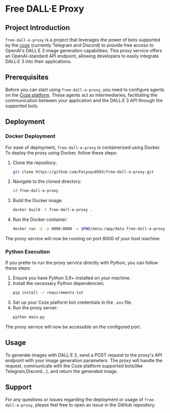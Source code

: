# Free DALL·E Proxy

## Project Introduction
`free-dall-e-proxy` is a project that leverages the power of bots supported by the [coze](https://www.coze.com) (currently Telegram and Discord) to provide free access to OpenAI's DALL·E 3 image generation capabilities. This proxy service offers an OpenAI-standard API endpoint, allowing developers to easily integrate DALL·E 3 into their applications.

## Prerequisites
Before you can start using `free-dall-e-proxy`, you need to configure agents on the [Coze platform](https://www.coze.com/docs/publish/telegram.html). These agents act as intermediaries, facilitating the communication between your application and the DALL·E 3 API through the supported bots.

## Deployment

### Docker Deployment
For ease of deployment, `free-dall-e-proxy` is containerized using Docker. To deploy the proxy using Docker, follow these steps:

1. Clone the repository:
   ```bash
   git clone https://github.com/Feiyuyu0503/free-dall-e-proxy.git
   ```
2. Navigate to the cloned directory:
   ```bash
   cd free-dall-e-proxy
   ```
3. Build the Docker image:
   ```bash
   docker build -t free-dall-e-proxy .
   ```
4. Run the Docker container:
   ```bash
   docker run -d -p 8000:8000 -v $PWD/data:/app/data free-dall-e-proxy
   ```

The proxy service will now be running on port 8000 of your host machine.

### Python Execution
If you prefer to run the proxy service directly with Python, you can follow these steps:

1. Ensure you have Python 3.9+ installed on your machine.
2. Install the necessary Python dependencies:
   ```bash
   pip install -r requirements.txt
   ```
3. Set up your Coze platform bot credentials in the `.env` file.
4. Run the proxy server:
   ```bash
   python main.py
   ```

The proxy service will now be accessible on the configured port.

## Usage
To generate images with DALL·E 3, send a POST request to the proxy's API endpoint with your image generation parameters. The proxy will handle the request, communicate with the Coze platform supported bots(like Telegram,Discord...), and return the generated image.

## Support
For any questions or issues regarding the deployment or usage of `free-dall-e-proxy`, please feel free to open an issue in the GitHub repository.
